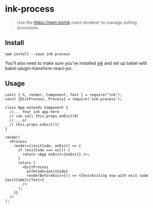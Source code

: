 # ink-process

> Use the https://npm.im/ink react renderer to manage exiting processes.

## Install

```
npm install --save ink-process
```

You'll also need to make sure you've installed [ink](https://npm.im/ink) and set up babel with babel-plugin-transform-react-jsx.

## Usage

```
const { h, render, Component, Text } = require("ink");
const {ExitProcess, Process} = require('ink-process');

class App extends Component {
  //... Your ink app here
  // can call this.props.onExit(0)
  //... or
  // this.props.onExit(1)
}

render(
  <Process
    render={(exitCode, onExit) => {
      if (exitCode === null) {
        return <App onExit={onExit} />;
      }
      return (
        <ExitProcess
          withCode={exitCode}
          renderBeforeExit={() => <Text>Exiting now with exit code {exitCode}</Text>}
        />
      );
    }}
  />
);
```